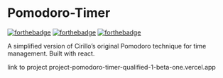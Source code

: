 # Pomodoro-Timer 

[![forthebadge](https://forthebadge.com/images/badges/validated-html5.svg)](http://forthebadge.com) [![forthebadge](https://forthebadge.com/images/badges/made-with-javascript.svg)](http://forthebadge.com) [![forthebadge](https://forthebadge.com/images/badges/uses-css.svg)](http://forthebadge.com)


A simplified version of Cirillo’s original Pomodoro technique for time management. Built with react.

link to project
project-pomodoro-timer-qualified-1-beta-one.vercel.app



